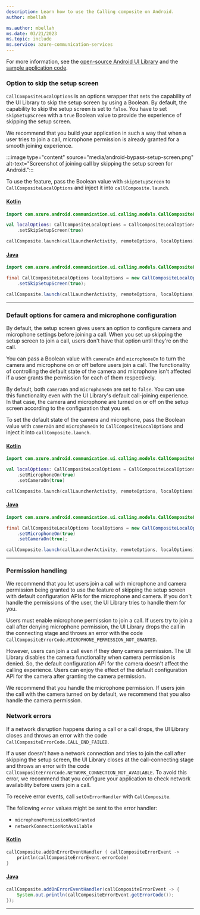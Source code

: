 ```yaml
---
description: Learn how to use the Calling composite on Android.
author: mbellah

ms.author: mbellah
ms.date: 03/21/2023
ms.topic: include
ms.service: azure-communication-services
---
```


For more information, see the [open-source Android UI Library](https://github.com/Azure/communication-ui-library-android) and the [sample application code](https://github.com/Azure-Samples/communication-services-android-quickstarts/tree/main/ui-calling).

### Option to skip the setup screen

`CallCompositeLocalOptions` is an options wrapper that sets the capability of the UI Library to skip the setup screen by using a Boolean. By default, the capability to skip the setup screen is set to `false`. You have to set `skipSetupScreen` with a `true` Boolean value to provide the experience of skipping the setup screen.

We recommend that you build your application in such a way that when a user tries to join a call, microphone permission is already granted for a smooth joining experience.

:::image type="content" source="media/android-bypass-setup-screen.png" alt-text="Screenshot of joining call by skipping the setup screen for Android.":::

To use the feature, pass the Boolean value with `skipSetupScreen` to `CallCompositeLocalOptions` and inject it into `callComposite.launch`.

#### [Kotlin](#tab/kotlin)

```kotlin
import com.azure.android.communication.ui.calling.models.CallCompositeLocalOptions

val localOptions: CallCompositeLocalOptions = CallCompositeLocalOptions()
    .setSkipSetupScreen(true)

callComposite.launch(callLauncherActivity, remoteOptions, localOptions)
```

#### [Java](#tab/java)
```java
import com.azure.android.communication.ui.calling.models.CallCompositeLocalOptions;

final CallCompositeLocalOptions localOptions = new CallCompositeLocalOptions()
    .setSkipSetupScreen(true);

callComposite.launch(callLauncherActivity, remoteOptions, localOptions);
```

-----

### Default options for camera and microphone configuration

By default, the setup screen gives users an option to configure camera and microphone settings before joining a call. When you set up skipping the setup screen to join a call, users don't have that option until they're on the call.

You can pass a Boolean value with `cameraOn` and `microphoneOn` to turn the camera and microphone on or off before users join a call. The functionality of controlling the default state of the camera and microphone isn't affected if a user grants the permission for each of them respectively.

By default, both `cameraOn` and `microphoneOn` are set to `false`. You can use this functionality even with the UI Library's default call-joining experience. In that case, the camera and microphone are turned on or off on the setup screen according to the configuration that you set.

To set the default state of the camera and microphone, pass the Boolean value with `cameraOn` and `microphoneOn` to `CallCompositeLocalOptions` and inject it into `callComposite.launch`.

#### [Kotlin](#tab/kotlin)

```kotlin
import com.azure.android.communication.ui.calling.models.CallCompositeLocalOptions

val localOptions: CallCompositeLocalOptions = CallCompositeLocalOptions()
    .setMicrophoneOn(true)
    .setCameraOn(true)

callComposite.launch(callLauncherActivity, remoteOptions, localOptions)
```

#### [Java](#tab/java)

```java
import com.azure.android.communication.ui.calling.models.CallCompositeLocalOptions;

final CallCompositeLocalOptions localOptions = new CallCompositeLocalOptions()
    .setMicrophoneOn(true)
    .setCameraOn(true);

callComposite.launch(callLauncherActivity, remoteOptions, localOptions);
```

-----

### Permission handling

We recommend that you let users join a call with microphone and camera permission being granted to use the feature of skipping the setup screen with default configuration APIs for the microphone and camera. If you don't handle the permissions of the user, the UI Library tries to handle them for you.

Users must enable microphone permission to join a call. If users try to join a call after denying microphone permission, the UI Library drops the call in the connecting stage and throws an error with the code `CallCompositeErrorCode.MICROPHONE_PERMISSION_NOT_GRANTED`.

However, users can join a call even if they deny camera permission. The UI Library disables the camera functionality when camera permission is denied. So, the default configuration API for the camera doesn't affect the calling experience. Users can enjoy the effect of the default configuration API for the camera after granting the camera permission.

We recommend that you handle the microphone permission. If users join the call with the camera turned on by default, we recommend that you also handle the camera permission.

### Network errors

If a network disruption happens during a call or a call drops, the UI Library closes and throws an error with the code `CallCompositeErrorCode.CALL_END_FAILED`.

If a user doesn't have a network connection and tries to join the call after skipping the setup screen, the UI Library closes at the call-connecting stage and throws an error with the code `CallCompositeErrorCode.NETWORK_CONNECTION_NOT_AVAILABLE`. To avoid this error, we recommend that you configure your application to check network availability before users join a call.

To receive error events, call `setOnErrorHandler` with `CallComposite`.

The following `error` values might be sent to the error handler:

- `microphonePermissionNotGranted`
- `networkConnectionNotAvailable`

#### [Kotlin](#tab/kotlin)

```kotlin
callComposite.addOnErrorEventHandler { callCompositeErrorEvent ->
    println(callCompositeErrorEvent.errorCode)
}
```

#### [Java](#tab/java)

```java
callComposite.addOnErrorEventHandler(callCompositeErrorEvent -> {
    System.out.println(callCompositeErrorEvent.getErrorCode());
});
```

-----
